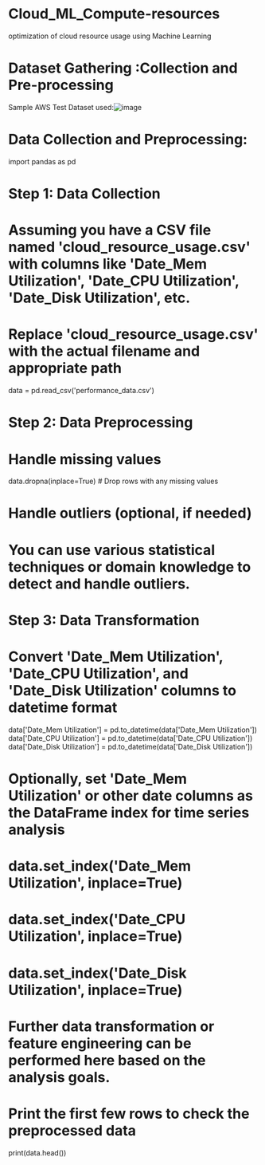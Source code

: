 # Cloud_ML_Compute-resources
optimization of cloud resource usage using Machine Learning

# Dataset Gathering :Collection and Pre-processing
Sample AWS Test Dataset used:![image](https://github.com/puppoo/Cloud_ML_Compute-resources/assets/39239635/8a72d0df-c40e-4556-91f9-70feb6968abd)

# Data Collection and Preprocessing:
import pandas as pd

# Step 1: Data Collection
# Assuming you have a CSV file named 'cloud_resource_usage.csv' with columns like 'Date_Mem Utilization', 'Date_CPU Utilization', 'Date_Disk Utilization', etc.
# Replace 'cloud_resource_usage.csv' with the actual filename and appropriate path
data = pd.read_csv('performance_data.csv')

# Step 2: Data Preprocessing
# Handle missing values
data.dropna(inplace=True)  # Drop rows with any missing values

# Handle outliers (optional, if needed)
# You can use various statistical techniques or domain knowledge to detect and handle outliers.

# Step 3: Data Transformation
# Convert 'Date_Mem Utilization', 'Date_CPU Utilization', and 'Date_Disk Utilization' columns to datetime format
data['Date_Mem Utilization'] = pd.to_datetime(data['Date_Mem Utilization'])
data['Date_CPU Utilization'] = pd.to_datetime(data['Date_CPU Utilization'])
data['Date_Disk Utilization'] = pd.to_datetime(data['Date_Disk Utilization'])

# Optionally, set 'Date_Mem Utilization' or other date columns as the DataFrame index for time series analysis
# data.set_index('Date_Mem Utilization', inplace=True)
# data.set_index('Date_CPU Utilization', inplace=True)
# data.set_index('Date_Disk Utilization', inplace=True)

# Further data transformation or feature engineering can be performed here based on the analysis goals.

# Print the first few rows to check the preprocessed data
print(data.head())
